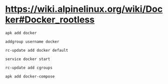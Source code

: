 # https://wiki.alpinelinux.org/wiki/Docker#Docker_rootless
```
apk add docker

```
```
addgroup username docker
```
```
rc-update add docker default
```
```
service docker start
```
```
rc-update add cgroups
```
```
apk add docker-compose
```
```
